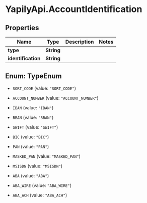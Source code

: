 # YapilyApi.AccountIdentification

## Properties

Name | Type | Description | Notes
------------ | ------------- | ------------- | -------------
**type** | **String** |  | 
**identification** | **String** |  | 



## Enum: TypeEnum


* `SORT_CODE` (value: `"SORT_CODE"`)

* `ACCOUNT_NUMBER` (value: `"ACCOUNT_NUMBER"`)

* `IBAN` (value: `"IBAN"`)

* `BBAN` (value: `"BBAN"`)

* `SWIFT` (value: `"SWIFT"`)

* `BIC` (value: `"BIC"`)

* `PAN` (value: `"PAN"`)

* `MASKED_PAN` (value: `"MASKED_PAN"`)

* `MSISDN` (value: `"MSISDN"`)

* `ABA` (value: `"ABA"`)

* `ABA_WIRE` (value: `"ABA_WIRE"`)

* `ABA_ACH` (value: `"ABA_ACH"`)




